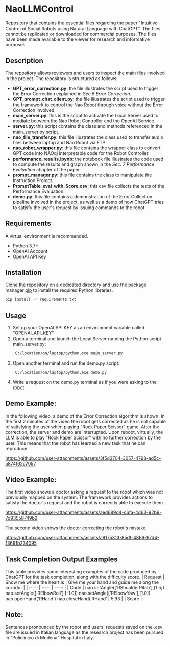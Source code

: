 # NaoLLMControl
Repository that contains the essential files regarding the paper "Intuitive Control of Social Robots using Natural Language with ChatGPT". 
The files cannot be replicated or downloaded for commercial purposes. 
The files have been made available to the viewer for research and informative purposes.

## Description
The repository allows reviewers and users to inspect the main files involved in the project. The repository is structured as follows:
- **GPT_error_correction.py**: the file illustrates the script used to trigger the Error Correction explained in _Sec.6 Error Correction_.
- **GPT_prompt_chat_client.py**: the file illustrates the script used to trigger the framework to control the Nao Robot through voice without the Error Correction involved.
- **main_server.py**: this is the script to activate the Local Server used to mediate between the Nao Robot Controller and the OpenAI Service.
- **server.py**: this script contains the class and methods referenced in the main_server.py script.
- **nao_file_transfer.py**: this file illustrates the class used to transfer audio files between laptop and Nao Robot via FTP.
- **nao_robot_wrapper.py**: this file contains the wrapper class to convert GPT code into NAOqi interpretable code for the Robot Controller.
- **performance_results.ipynb**: the notebook file illustrates the code used to compute the results and graph shown in the _Sec. 7 Performance Evaluation_ chapter of the paper.
- **prompt_manager.py**: this file contains the class to manipulate the Instruction Prompt.
- **PromptTable_eval_with_Score.csv**: this csv file collects the tests of the Performance Evaluation.
- **demo.py**: this file contains a demonstration of the Error Collection pipeline involved in the project, as well as a demo of how ChatGPT tries to satisfy the user's request by issuing commands to the robot.

## Requirements
A virtual environment is recommended.
- Python 3.7+
- OpenAI Account
- OpenAI API Key

## Installation
Clone the repository on a dedicated directory and use the package manager [pip](https://pip.pypa.io/en/stable/) to install the required Python libraries.
```bash
pip install -r requirements.txt
```

## Usage
1) Set up your OpenAI API KEY as an environment variable called "OPENAI_API_KEY"
2) Open a terminal and launch the Local Server running the Python script main_server.py:
   ```bash
    C:/location/on/laptop/python.exe main_server.py
    ```
3) Open another terminal and run the demo.py script:
   ```bash
    C:/location/on/laptop/python.exe demo.py
    ```
4) Write a request on the demo.py terminal as if you were asking to the robot

## Demo Example:
In the following video, a demo of the Error Correction algorithm is shown. In the first 2 minutes of the video the robot gets corrected as he is not capable of satisfying the user when playing "Rock Paper Scissor" game. After the correction, the server and demo are interrupted. Upon reboot, virtually, the LLM is able to play "Rock Paper Scissor" with no further correction by the user. This means that the robot has learned a new task that he can reproduce.

https://github.com/user-attachments/assets/3f5d3704-3057-4798-ad5c-a874f62c7057

## Video Example:
The first video shows a doctor asking a request to the robot which was not previously mapped on the system. The framework provides actions to satisfy the doctor's request and the robot is correctly able to execute them.

https://github.com/user-attachments/assets/aed689d4-c6fa-4d63-92b9-7d93558749b2

The second video shows the doctor correcting the robot's mistake.

https://github.com/user-attachments/assets/a9175313-85df-4866-97d4-13691b234095

## Task Completion Output Examples
This table provides some interesting examples of the code produced by ChatGPT for the task completion, along with the difficulty score.
| Request | Show me where the heart is  | Give me your hand and guide me along the corridor  |
| :---:   | :---: | :---: |
| Code | nao.setAngle([’RShoulderPitch’],[1.5])
nao.setAngle([’RElbowRoll’],[-1.0])
nao.setAngle([’RElbowYaw’],[1.0])
nao.openHand(’RHand’)
nao.closeHand(’RHand’  | 5.93   |
| Score |





## Note:
Sentences pronounced by the robot and users' requests saved on the .csv file are issued in Italian language as the research project has been pursued in "Policlinico di Modena" Hospital in Italy.







